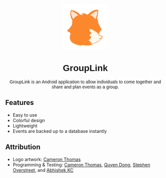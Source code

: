 <div align="center"> <img src="logo.png" alt="Fox" width=144 height=144> </div>

<h1 align="center" style="font-family: Arial"> GroupLink </h1>

<p align="center" style="font-family: Arial">
	GroupLink is an Android application to allow individuals to come together and share and plan events as a group.
</p>

## Features

- Easy to use
- Colorful design
- Lightweight
- Events are backed up to a database instantly
<!--- Free to download -->

## Attribution


- Logo artwork: [Cameron Thomas](https://gitlab.com/ThomasCameronT)
- Programming & Testing: [Cameron Thomas](https://gitlab.com/ThomasCameronT), [Quyen Dong](https://github.com/Quyennalynn), [Stephen Overstreet](https://github.com/Franklin9523), and [Abhishek KC](https://github.com/abhi888kc)
